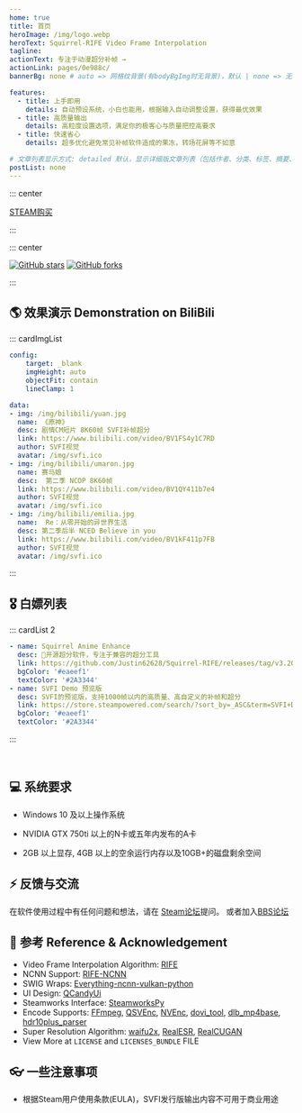 ```yaml
---
home: true
title: 首页
heroImage: /img/logo.webp
heroText: Squirrel-RIFE Video Frame Interpolation
tagline: 
actionText: 专注于动漫超分补帧 →
actionLink: pages/0e988c/
bannerBg: none # auto => 网格纹背景(有bodyBgImg时无背景)，默认 | none => 无 | '大图地址' | background: 自定义背景样式       提示：如发现文本颜色不适应你的背景时可以到palette.styl修改$bannerTextColor变量

features: 
  - title: 上手即用
    details: 自动预设系统，小白也能用，根据输入自动调整设置，获得最优效果
  - title: 高质量输出
    details: 高粒度设置选项，满足你的极客心与质量把控高要求
  - title: 快速省心
    details: 超多优化避免常见补帧软件造成的果冻，转场花屏等不如意

# 文章列表显示方式: detailed 默认，显示详细版文章列表（包括作者、分类、标签、摘要、分页等）| simple => 显示简约版文章列表（仅标题和日期）| none 不显示文章列表
postList: none
---
```


::: center
<p>
  <a class="crab-become-sponsor" href="https://store.steampowered.com/app/1692080/SVFI/">STEAM购买</a>
</p>
:::

<br/>

::: center
<p>
  <a href="https://github.com/Justin62628/Squirrel-RIFE" target="_blank"><img src='https://img.shields.io/github/stars/Justin62628/Squirrel-RIFE' alt='GitHub stars' class="no-zoom"></a>
  <a href="https://github.com/Justin62628/Squirrel-RIFE" target="_blank"><img src='https://img.shields.io/github/forks/Justin62628/Squirrel-RIFE' alt='GitHub forks' class="no-zoom"></a>
</p>
:::

## 🌎 效果演示 Demonstration on BiliBili

::: cardImgList
```yaml
config:
    target: _blank
    imgHeight: auto
    objectFit: contain
    lineClamp: 1

data:
- img: /img/bilibili/yuan.jpg
  name: 《原神》
  desc: 剧情CM短片 8K60帧 SVFI补帧超分
  link: https://www.bilibili.com/video/BV1FS4y1C7RD
  author: SVFI视觉 
  avatar: /img/svfi.ico
- img: /img/bilibili/umaron.jpg
  name: 赛马娘
  desc:  第二季 NCOP 8K60帧
  link: https://www.bilibili.com/video/BV1QY411b7e4
  author: SVFI视觉 
  avatar: /img/svfi.ico
- img: /img/bilibili/emilia.jpg
  name:  Re：从零开始的异世界生活
  desc: 第二季后半 NCED Believe in you
  link: https://www.bilibili.com/video/BV1kF411p7FB
  author: SVFI视觉 
  avatar: /img/svfi.ico
```
:::

## 🎖 白嫖列表
::: cardList 2
```yaml
- name: Squirrel Anime Enhance
  desc: 🚀开源超分软件，专注于兼容的超分工具
  link: https://github.com/Justin62628/Squirrel-RIFE/releases/tag/v3.20.4
  bgColor: '#eaeef1'
  textColor: '#2A3344'
- name: SVFI Demo 预览版
  desc: SVFI的预览版，支持1000帧以内的高质量、高自定义的补帧和超分
  link: https://store.steampowered.com/search/?sort_by=_ASC&term=SVFI+Demo
  bgColor: '#eaeef1'
  textColor: '#2A3344'
```
:::

<br/>

## 💻 系统要求

  -  Windows 10 及以上操作系统

  -  NVIDIA GTX 750ti 以上的N卡或五年内发布的A卡

  -  2GB 以上显存, 4GB 以上的空余运行内存以及10GB+的磁盘剩余空间

## ⚡ 反馈与交流

在软件使用过程中有任何问题和想法，请在 [Steam论坛](https://steamcommunity.com/app/1692080/discussions/1/)提问。
或者加入[BBS论坛](https://bbs.svfi.group/)

## 🤝  参考 Reference & Acknowledgement
- Video Frame Interpolation Algorithm: [RIFE](https://github.com/hzwer/arXiv2020-RIFE)
- NCNN Support: [RIFE-NCNN](https://github.com/nihui/rife-ncnn-vulkan) 
- SWIG Wraps: [Everything-ncnn-vulkan-python](https://github.com/orgs/media2x/repositories)
- UI Design: [QCandyUi](https://github.com/shuoGG1239/QCandyUi)
- Steamworks Interface: [SteamworksPy](https://github.com/philippj/SteamworksPy)
- Encode Supports: [FFmpeg](https://github.com/FFmpeg/FFmpeg), [QSVEnc](https://github.com/rigaya/QSVEnc), [NVEnc](https://github.com/rigaya/NVEnc), [dovi_tool](https://github.com/quietvoid/dovi_tool), [dlb_mp4base](https://github.com/DolbyLaboratories/dlb_mp4base), [hdr10plus_parser](https://github.com/quietvoid/hdr10plus_parser)
- Super Resolution Algorithm: [waifu2x](https://github.com/nagadomi/waifu2x), [RealESR](https://github.com/xinntao/Real-ESRGAN), [RealCUGAN](https://github.com/bilibili/ailab/blob/main/Real-CUGAN/LICENSE)
- View More at `LICENSE` and `LICENSES_BUNDLE` FILE

## 👓 一些注意事项
- 根据Steam用户使用条款(EULA)，SVFI发行版输出内容不可用于商业用途
